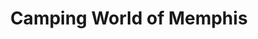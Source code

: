 ---
title: "Camping World of Memphis"
url: /olive-branch/camping-world-of-memphis/
shop: Wohnwagen
---